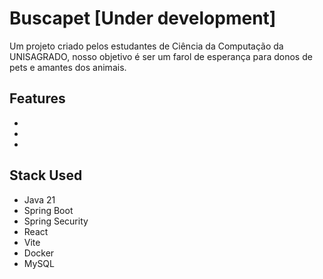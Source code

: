 
# Buscapet [Under development]

Um projeto criado pelos estudantes de Ciência da Computação da UNISAGRADO, nosso objetivo é ser um farol de esperança para donos de pets e amantes dos animais.
## Features
- 
- 
- 


## Stack Used
- Java 21
- Spring Boot
- Spring Security
- React
- Vite
- Docker
- MySQL

